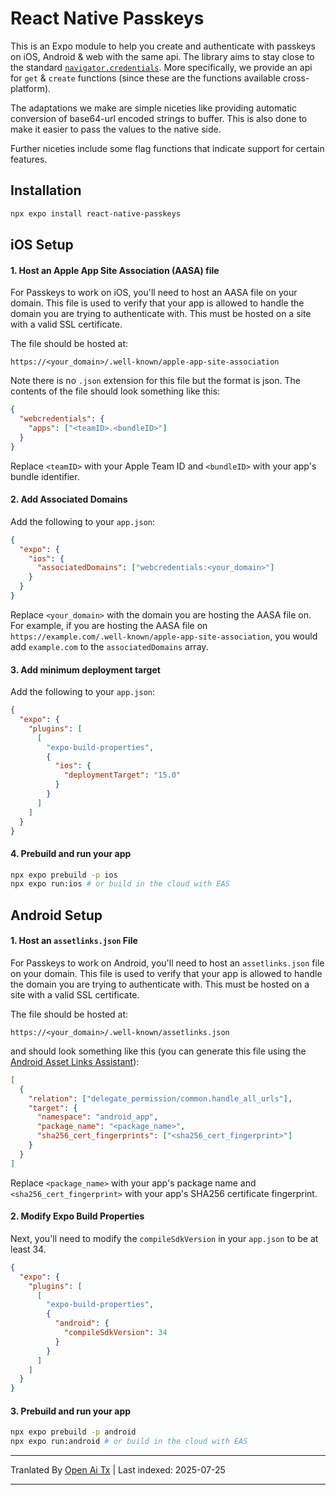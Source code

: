 # React Native Passkeys

This is an Expo module to help you create and authenticate with passkeys on iOS, Android & web with the same api. The library aims to stay close to the standard [`navigator.credentials`](https://w3c.github.io/webappsec-credential-management/#framework-credential-management). More specifically, we provide an api for `get` & `create` functions (since these are the functions available cross-platform).

The adaptations we make are simple niceties like providing automatic conversion of base64-url encoded strings to buffer. This is also done to make it easier to pass the values to the native side.

Further niceties include some flag functions that indicate support for certain features.

## Installation

```sh
npx expo install react-native-passkeys
```

## iOS Setup

#### 1. Host an Apple App Site Association (AASA) file

For Passkeys to work on iOS, you'll need to host an AASA file on your domain. This file is used to verify that your app is allowed to handle the domain you are trying to authenticate with. This must be hosted on a site with a valid SSL certificate.

The file should be hosted at:

```
https://<your_domain>/.well-known/apple-app-site-association
```

Note there is no `.json` extension for this file but the format is json. The contents of the file should look something like this:

```json
{
  "webcredentials": {
    "apps": ["<teamID>.<bundleID>"]
  }
}
```

Replace `<teamID>` with your Apple Team ID and `<bundleID>` with your app's bundle identifier.

#### 2. Add Associated Domains

Add the following to your `app.json`:

```json
{
  "expo": {
    "ios": {
      "associatedDomains": ["webcredentials:<your_domain>"]
    }
  }
}
```

Replace `<your_domain>` with the domain you are hosting the AASA file on. For example, if you are hosting the AASA file on `https://example.com/.well-known/apple-app-site-association`, you would add `example.com` to the `associatedDomains` array.

#### 3. Add minimum deployment target

Add the following to your `app.json`:

```json
{
  "expo": {
    "plugins": [
      [
        "expo-build-properties",
        {
          "ios": {
            "deploymentTarget": "15.0"
          }
        }
      ]
    ]
  }
}
```

#### 4. Prebuild and run your app

```sh
npx expo prebuild -p ios
npx expo run:ios # or build in the cloud with EAS
```

## Android Setup

#### 1. Host an `assetlinks.json` File

For Passkeys to work on Android, you'll need to host an `assetlinks.json` file on your domain. This file is used to verify that your app is allowed to handle the domain you are trying to authenticate with. This must be hosted on a site with a valid SSL certificate.

The file should be hosted at:

```
https://<your_domain>/.well-known/assetlinks.json
```

and should look something like this (you can generate this file using the [Android Asset Links Assistant](https://developers.google.com/digital-asset-links/tools/generator)):

```json
[
  {
    "relation": ["delegate_permission/common.handle_all_urls"],
    "target": {
      "namespace": "android_app",
      "package_name": "<package_name>",
      "sha256_cert_fingerprints": ["<sha256_cert_fingerprint>"]
    }
  }
]
```

Replace `<package_name>` with your app's package name and `<sha256_cert_fingerprint>` with your app's SHA256 certificate fingerprint.

#### 2. Modify Expo Build Properties

Next, you'll need to modify the `compileSdkVersion` in your `app.json` to be at least 34.

```json
{
  "expo": {
    "plugins": [
      [
        "expo-build-properties",
        {
          "android": {
            "compileSdkVersion": 34
          }
        }
      ]
    ]
  }
}
```

#### 3. Prebuild and run your app

```sh
npx expo prebuild -p android
npx expo run:android # or build in the cloud with EAS
```


---

Tranlated By [Open Ai Tx](https://github.com/OpenAiTx/OpenAiTx) | Last indexed: 2025-07-25

---